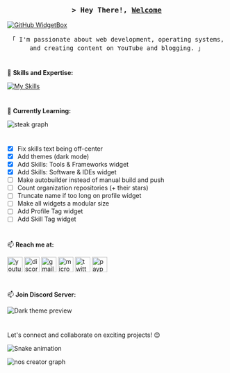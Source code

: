 
<h3 align="center">
        <samp>&gt; Hey There!,
                <b><a target="_blank" href="https://nexoscreator.pro">Welcome</a></b>
        </samp>
</h3>

[![GitHub WidgetBox](https://github-widgetbox.vercel.app/api/profile?username=noscreator&data=followers,repositories,stars,commits&theme=darkmode)](https://github.com/Jurredr/github-widgetbox)

<p align="center">
  <samp>「 I'm passionate about web development, operating systems, and creating content on YouTube and blogging. 」</samp>
</p>

#

🚀 **Skills and Expertise:**

  [![My Skills](https://skillicons.dev/icons?i=aws,gcp,vercel,git,github,html,css,js,nodejs,tailwind,c,java,kotlin,azure,react,vue,nuxt,ts,md,flutter)](https://skillicons.dev)

#

🌱 **Currently Learning:**

![steak graph](https://streak-stats.demolab.com?user=noscreator&locale=en&mode=weekly&theme=dark&hide_border=true&border_radius=5&date_format=M%20j%5B,%20Y%5De)

#

* [x] Fix skills text being off-center
* [x] Add themes (dark mode)
* [x] Add Skills: Tools & Frameworks widget
* [x] Add Skills: Software & IDEs widget
* [ ] Make autobuilder instead of manual build and push
* [ ] Count organization repositories (+ their stars)
* [ ] Truncate name if too long on profile widget
* [ ] Make all widgets a modular size
* [ ] Add Profile Tag widget
* [ ] Add Skill Tag widget

#

📫 **Reach me at:**
<div align="left">
  <img src="https://img.shields.io/static/v1?message=Youtube&logo=youtube&label=&color=FF0000&logoColor=white&labelColor=&style=for-the-badge" height="35" alt="youtube logo"  />
  <img src="https://img.shields.io/static/v1?message=Discord&logo=discord&label=&color=7289DA&logoColor=white&labelColor=&style=for-the-badge" height="35" alt="discord logo"  />
  <img src="https://img.shields.io/static/v1?message=Gmail&logo=gmail&label=&color=D14836&logoColor=white&labelColor=&style=for-the-badge" height="35" alt="gmail logo"  />
  <img src="https://img.shields.io/static/v1?message=Outlook&logo=microsoft-outlook&label=&color=0078D4&logoColor=white&labelColor=&style=for-the-badge" height="35" alt="microsoft-outlook logo"  />
  <img src="https://img.shields.io/static/v1?message=Twitter&logo=twitter&label=&color=1DA1F2&logoColor=white&labelColor=&style=for-the-badge" height="35" alt="twitter logo"  />
  <img src="https://img.shields.io/static/v1?message=PayPal&logo=paypal&label=&color=00457C&logoColor=white&labelColor=&style=for-the-badge" height="35" alt="paypal logo"  />
</div>

#

📫 **Join Discord Server:**

![Dark theme preview](http://invidget.switchblade.xyz/832187937675804683)

#

Let's connect and collaborate on exciting projects! 😊

<img src="https://raw.githubusercontent.com/noscreator/noscreator/output/snake.svg" alt="Snake animation" />

![nos creator graph](https://github-readme-activity-graph.vercel.app/graph?username=noscreator&custom_title=NOS%20CREATOR%20GITHUB%20AACTIVITY%20GRAPH&bg_color=0D1117&color=7F3FBF&line=7F3FBF&point=7F3FBF&area_color=FFFFFF&title_color=FFFFFF&area=true)

###
